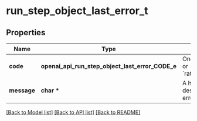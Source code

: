# run_step_object_last_error_t

## Properties
Name | Type | Description | Notes
------------ | ------------- | ------------- | -------------
**code** | **openai_api_run_step_object_last_error_CODE_e** | One of &#x60;server_error&#x60; or &#x60;rate_limit_exceeded&#x60;. | 
**message** | **char \*** | A human-readable description of the error. | 

[[Back to Model list]](../README.md#documentation-for-models) [[Back to API list]](../README.md#documentation-for-api-endpoints) [[Back to README]](../README.md)


